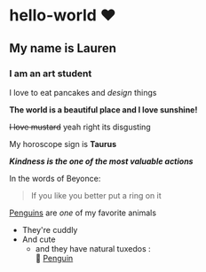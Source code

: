 # hello-world :heart:
## My name is Lauren
### I am an art student

I love to eat pancakes and *design* things

**The world is a beautiful place and I love sunshine!**

~~I love mustard~~ yeah right its disgusting 

My horoscope sign is **Taurus**

**_Kindness is the one of the most valuable actions_**

In the words of Beyonce:
>If you like you better put a ring on it 

[Penguins](https://www.livescience.com/27434-penguin-facts.html)
are _one_ of my favorite animals 

* They're cuddly
* And cute
    * and they have natural tuxedos :  
    :penguin: 
    [Penguin](https://thumbs-prod.si-cdn.com/4JrfwVaOPp2MyqfRaEYJCw4qt24=/800x600/filters:no_upscale()/https://public-media.smithsonianmag.com/filer/96/ea/96ea3332-4453-4baf-9e8a-b187cdbe3eaf/penguin_42-55455098.jpg) 

